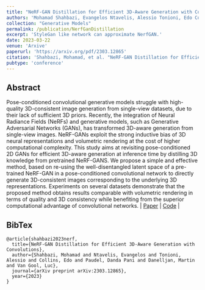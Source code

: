 ```yaml
---
title: "NeRF-GAN Distillation for Efficient 3D-Aware Generation with Convolutions"
authors: 'Mohamad Shahbazi, Evangelos Ntavelis, Alessio Tonioni, Edo Collins, Danda Pani Paudel, Martin Danelljan, Luc Van Gool'
collection: "Generative Models"
permalink: /publication/NerfGanDistillation
excerpt: 'StyleGan like network can approximate NerfGAN.'
date: 2023-03-22
venue: 'Arxive'
paperurl: 'https://arxiv.org/pdf/2303.12865'
citation: 'Shahbazi, Mohamad, et al. "NeRF-GAN Distillation for Efficient 3D-Aware Generation with Convolutions." arXiv preprint arXiv:2303.12865 (2023).'
pubtype: 'conference'
---
```


## Abstract

Pose-conditioned convolutional generative models struggle with high-quality 3D-consistent image generation from single-view datasets, due to their lack of sufficient 3D priors. Recently, the integration of Neural Radiance Fields (NeRFs) and generative models, such as Generative Adversarial Networks (GANs), has transformed 3D-aware generation from single-view images. NeRF-GANs exploit the strong inductive bias of 3D neural representations and volumetric rendering at the cost of higher computational complexity. This study aims at revisiting pose-conditioned 2D GANs for efficient 3D-aware generation at inference time by distilling 3D knowledge from pretrained NeRF-GANS. We propose a simple and effective method, based on re-using the well-disentangled latent space of a pre-trained NeRF-GAN in a pose-conditioned convolutional network to directly generate 3D-consistent images corresponding to the underlying 3D representations. Experiments on several datasets demonstrate that the proposed method obtains results comparable with volumetric rendering in terms of quality and 3D consistency while benefiting from the superior computational advantage of convolutional networks. 
| [Paper](https://arxiv.org/pdf/2303.12865) | [Code](https://github.com/mshahbazi72/NeRF-GAN-Distillation) |

## BibTex 

```
@article{shahbazi2023nerf,
  title={NeRF-GAN Distillation for Efficient 3D-Aware Generation with Convolutions},
  author={Shahbazi, Mohamad and Ntavelis, Evangelos and Tonioni, Alessio and Collins, Edo and Paudel, Danda Pani and Danelljan, Martin and Van Gool, Luc},
  journal={arXiv preprint arXiv:2303.12865},
  year={2023}
}
```
